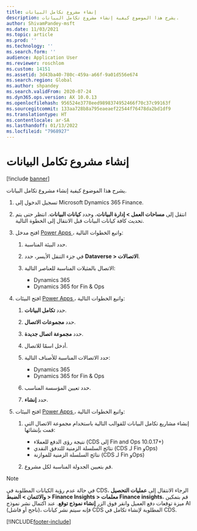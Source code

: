 ```yaml
---
title: إنشاء مشروع تكامل البيانات
description: يشرح هذا الموضوع كيفية إنشاء مشروع تكامل البيانات.
author: ShivamPandey-msft
ms.date: 11/03/2021
ms.topic: article
ms.prod: ''
ms.technology: ''
ms.search.form: ''
audience: Application User
ms.reviewer: roschlom
ms.custom: 14151
ms.assetid: 3d43ba40-780c-459a-a66f-9a01d556e674
ms.search.region: Global
ms.author: shpandey
ms.search.validFrom: 2020-07-24
ms.dyn365.ops.version: AX 10.0.13
ms.openlocfilehash: 956524e3778eed9898374952466f70c37c99163f
ms.sourcegitcommit: 133aa728b8a795eaeaef22544f76478da2bd1df9
ms.translationtype: HT
ms.contentlocale: ar-SA
ms.lasthandoff: 01/13/2022
ms.locfileid: "7968927"
---
```

# <a name="create-a-data-integration-project"></a>إنشاء مشروع تكامل البيانات

[!include [banner](../includes/banner.md)]

يشرح هذا الموضوع كيفية إنشاء مشروع تكامل البيانات.

1. تسجيل الدخول إلى Microsoft Dynamics 365 Finance.
2. انتقل إلى **مساحات العمل \> إدارة البيانات**، وحدد **كيانات البيانات**. انتظر حتى يتم تحديث كافة كيانات البيانات قبل الانتقال إلى الخطوة التالية.
3. افتح مدخل [Power Apps ](https://make.powerapps.com/)، واتبع الخطوات التالية:

    1. حدد البيئة المناسبة.
    2. في جزء التنقل الأيسر، حدد **Dataverse \> الاتصالات**.
    3. الاتصال بالمثيلات المناسبة للعناصر التالية:

        - Dynamics 365
        - Dynamics 365 for Fin & Ops

4. افتح البيئات [Power Apps ](https://admin.powerapps.com/environments)، واتبع الخطوات التالية:

    1. حدد **تكامل البيانات**.
    2. حدد **مجموعات الاتصال**.
    3. حدد **مجموعة اتصال جديدة**.
    4. أدخل اسمًا للاتصال.
    5. حدد الاتصالات المناسبة للأصناف التالية:

        - Dynamics 365
        - Dynamics 365 for Fin & Ops

    6. حدد تعيين المؤسسة المناسب.
    7. حدد **إنشاء**.

5. افتح البيئات [Power Apps ](https://admin.powerapps.com/environments)، واتبع الخطوات التالية:  

    1. إنشاء مشاريع تكامل البيانات للقوالب التالية باستخدام مجموعة الاتصال التي قمت بإنشائها:

        - نتيجة رؤى الدفع للعملاء (CDS إلى Fin and Ops ‏10.0.17+)
        - نتائج السلسلة الزمنية للتدفق النقدي (CDS لـ Fin وOps)
        - نتائج السلسلة الزمنية للموازنة (CDS لـ Fin وOps)

    2. قم بتعيين الجدولة المناسبة لكل مشروع.

> [!NOTE]
> في حالة عدم رؤية الكيانات المطلوبة في CDS، الرجاء الانتقال إلى **عمليات التحصيل والائتمان > الضبط > Finance Insights > معلمات Finance insights**، قم بتمكين ميزة توقعات دفع العميل وانقر فوق الزر **إنشاء نموذج توقع**. عند اكتمال نشر نموذج AI (ناجح أو فاشل)، فإنه سيتم نشر كيانات CDS المطلوبة لإنشاء تكامل في CDS.

[!INCLUDE[footer-include](../../includes/footer-banner.md)]
